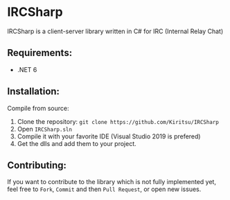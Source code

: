 # IRCSharp

IRCSharp is a client-server library written in C# for IRC (Internal Relay Chat)

## Requirements:
- .NET 6

## Installation:
Compile from source:

1. Clone the repository: `git clone https://github.com/Kiritsu/IRCSharp`
2. Open `IRCSharp.sln`
3. Compile it with your favorite IDE (Visual Studio 2019 is prefered)
4. Get the dlls and add them to your project.

## Contributing:
If you want to contribute to the library which is not fully implemented yet, feel free to `Fork`, `Commit` and then `Pull Request`, or open new issues.
